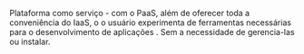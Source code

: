 Plataforma como serviço - com o PaaS, além de oferecer toda a conveniência do IaaS, o o usuário experimenta de ferramentas necessárias para o desenvolvimento de aplicações . Sem a necessidade de gerencia-las ou instalar. 